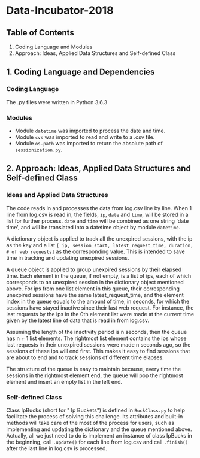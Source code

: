 # Data-Incubator-2018
## Table of Contents
1. Coding Language and Modules
2. Approach: Ideas, Applied Data Structures and Self-defined Class

## 1. Coding Language and Dependencies
### Coding Language
The .py files were written in Python 3.6.3

### Modules
* Module `datetime` was imported to process the date and time.
* Module `cvs` was imported to read and write to a .csv file.
* Module `os.path` was imported to return the absolute path of `sessionization.py`.

## 2. Approach: Ideas, Applied Data Structures and Self-defined Class

### Ideas and Applied Data Structures
The code reads in and processes the data from log.csv line by line. When 1 line from log.csv is read in, the fields, `ip`, `date` and `time`, will be stored in a list for further process. `date` and `time` will be combined as one string 'date time', and will be translated into a datetime object by module `datetime`. 

A dictionary object is applied to track all the unexpired sessions, with the ip as the key and a list `[ ip, session_start, latest_request_time, duration, # of web requests]` as the corresponding value. This is intended to save time in tracking and updating unexpired sessions.

A queue object is applied to group unexpired sessions by their elapsed time. Each element in the queue, if not empty, is a list of ips, each of which corresponds to an unexpired session in the dictionary object mentioned above. For ips from one list element in this queue, their corresponding unexpired sessions have the same latest_request_time, and the element index in the queue equals to the amount of time, in seconds, for which the sessions have stayed inactive since their last web request. For instance, the last requests by the ips in the 0th element list were made at the current time given by the latest line of data that is read in from log.csv.

Assuming the length of the inactivity period is n seconds, then the queue has n + 1 list elements. The rightmost list element contains the ips whose last requests in their unexpired sessions were made n seconds ago, so the sessions of these ips will end first. This makes it easy to find sessions that are about to end and to track sessions of different time elapses.

The structure of the queue is easy to maintain because, every time the sessions in the rightmost element end, the queue will pop the rightmost element and insert an empty list in the left end.

### Self-defined Class
Class IpBucks (short for " Ip Buckets") is defined in `BuckClass.py` to help facilitate the process of solving this challenge. Its attributes and built-in methods will take care of the most of the process for users, such as implementing and updating the dictionary and the queue mentioned above. Actually, all we just need to do is implement an instance of class IpBucks in the beginning, call `.update()` for each line from log.csv and call `.finish()` after the last line in log.csv is processed.
